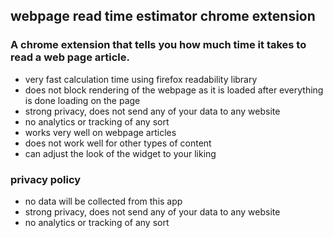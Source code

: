 ## webpage read time estimator chrome extension

### A chrome extension that tells you how much time it takes to read a web page article.

- very fast calculation time using firefox readability library
- does not block rendering of the webpage as it is loaded after everything is done loading on the page
- strong privacy, does not send any of your data to any website
- no analytics or tracking of any sort
- works very well on webpage articles
- does not work well for other types of content
- can adjust the look of the widget to your liking

### privacy policy
- no data will be collected from this app
- strong privacy, does not send any of your data to any website
- no analytics or tracking of any sort



